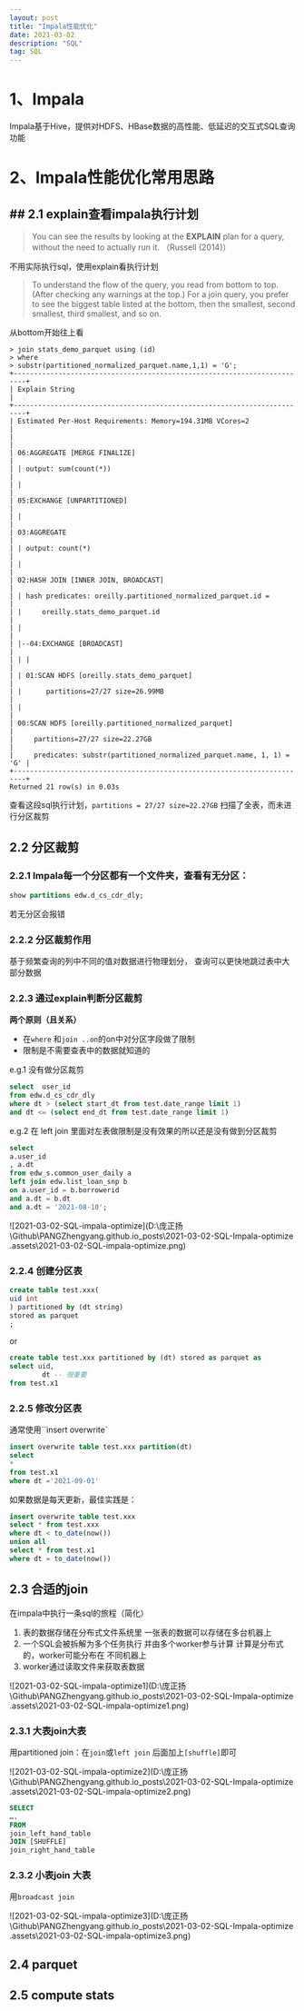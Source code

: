 ```yaml
---
layout: post
title: "Impala性能优化"
date: 2021-03-02
description: "SQL"
tag: SQL
---
```


# 1、Impala

Impala基于Hive，提供对HDFS、HBase数据的高性能、低延迟的交互式SQL查询功能

# 2、Impala性能优化常用思路

## ## 2.1 explain查看impala执行计划

> You can see the results by looking at the **EXPLAIN** plan for a query, without the need to actually run it. （Russell (2014)） 

不用实际执行sql，使用explain看执行计划

> To understand the flow of the query, you read from bottom to top. (After checking any warnings at the top.) For a join query, you prefer to see the biggest table listed at the bottom, then the smallest, second smallest, third smallest, and so on.

从bottom开始往上看

```[localhost:21000] > explain select count(*) from partitioned_normalized_parquet
> join stats_demo_parquet using (id)
> where
> substr(partitioned_normalized_parquet.name,1,1) = 'G';
+-------------------------------------------------------------------------+
| Explain String                                                                            |
+-------------------------------------------------------------------------+
| Estimated Per-Host Requirements: Memory=194.31MB VCores=2                                 |
|                                                                                           |
| 06:AGGREGATE [MERGE FINALIZE]                                                             |
| | output: sum(count(*))                                                                   |
| |                                                                                         |
| 05:EXCHANGE [UNPARTITIONED]                                                               |
| |                                                                                         |
| 03:AGGREGATE                                                                              |
| | output: count(*)                                                                        |
| |                                                                                         |
| 02:HASH JOIN [INNER JOIN, BROADCAST]                                                      |
| | hash predicates: oreilly.partitioned_normalized_parquet.id =                            |
| |     oreilly.stats_demo_parquet.id                                                       |
| |                                                                                         |
| |--04:EXCHANGE [BROADCAST]                                                                |
| | |                                                                                       |
| | 01:SCAN HDFS [oreilly.stats_demo_parquet]                                               |
| |      partitions=27/27 size=26.99MB                                                      |
| |                                                                                         |
| 00:SCAN HDFS [oreilly.partitioned_normalized_parquet]                                     |
|     partitions=27/27 size=22.27GB                                                         |
|     predicates: substr(partitioned_normalized_parquet.name, 1, 1) = 'G' |
+-------------------------------------------------------------------------+
Returned 21 row(s) in 0.03s
```

查看这段sql执行计划，`partitions = 27/27 size=22.27GB` 扫描了全表，而未进行分区裁剪

## 2.2 分区裁剪 

 ### 2.2.1 Impala每一个分区都有一个文件夹，查看有无分区：

```sql
show partitions edw.d_cs_cdr_dly;
```

若无分区会报错

### 2.2.2 分区裁剪作用

基于频繁查询的列中不同的值对数据进行物理划分， 查询可以更快地跳过表中大部分数据

### 2.2.3 通过explain判断分区裁剪

**两个原则（且关系）**

- 在`where` 和`join ..on`的on中对分区字段做了限制
- 限制是不需要查表中的数据就知道的

e.g.1 没有做分区裁剪

```sql
select  user_id 
from edw.d_cs_cdr_dly 
where dt > (select start_dt from test.date_range limit 1) 
and dt <= (select end_dt from test.date_range limit 1)
```

e.g.2 在 left join 里面对左表做限制是没有效果的所以还是没有做到分区裁剪

```sql
select
a.user_id
, a.dt
from edw_s.common_user_daily a
left join edw.list_loan_snp b
on a.user_id = b.borrowerid
and a.dt = b.dt
and a.dt = '2021-08-10';
```

![2021-03-02-SQL-impala-optimize](D:\庞正扬\Github\PANGZhengyang.github.io\_posts\2021-03-02-SQL-Impala-optimize .assets\2021-03-02-SQL-impala-optimize.png)

### 2.2.4 创建分区表

```sql
create table test.xxx(
uid int
) partitioned by (dt string)
stored as parquet
;
```

or

```sql
create table test.xxx partitioned by (dt) stored as parquet as
select uid,
		dt -- 很重要
from test.x1
```

### 2.2.5 修改分区表

通常使用``insert overwrite`

```sql
insert overwrite table test.xxx partition(dt)
select
*
from test.x1
where dt ='2021-09-01'
```

如果数据是每天更新，最佳实践是：

```sql
insert overwrite table test.xxx
select * from test.xxx
where dt < to_date(now())
union all
select * from test.x1
where dt = to_date(now())
```

## 2.3 合适的join

在impala中执行一条sql的旅程（简化）

1. 表的数据存储在分布式文件系统里 一张表的数据可以存储在多台机器上 
2. 一个SQL会被拆解为多个任务执行 并由多个worker参与计算 计算是分布式的，worker可能分布在 不同机器上 
3. worker通过读取文件来获取表数据

![2021-03-02-SQL-impala-optimize1](D:\庞正扬\Github\PANGZhengyang.github.io\_posts\2021-03-02-SQL-Impala-optimize .assets\2021-03-02-SQL-impala-optimize1.png)

### 2.3.1 大表join大表

用partitioned join：在`join`或`left join` 后面加上`[shuffle]`即可

![2021-03-02-SQL-impala-optimize2](D:\庞正扬\Github\PANGZhengyang.github.io\_posts\2021-03-02-SQL-Impala-optimize .assets\2021-03-02-SQL-impala-optimize2.png)

```sql
SELECT 
….
FROM 
join_left_hand_table
JOIN [SHUFFLE] 
join_right_hand_table
```

### 2.3.2 小表join 大表

用`broadcast join`

![2021-03-02-SQL-impala-optimize3](D:\庞正扬\Github\PANGZhengyang.github.io\_posts\2021-03-02-SQL-Impala-optimize .assets\2021-03-02-SQL-impala-optimize3.png)

## 2.4 parquet

## 2.5 compute stats

